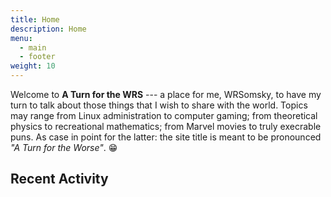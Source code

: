 ```yaml
---
title: Home
description: Home
menu: 
  - main
  - footer
weight: 10
---
```


Welcome to **A Turn for the WRS**
--- a place for me, WRSomsky,
to have my turn to talk about those things
that I wish to share with the world.
Topics may range
from Linux administration to computer gaming;
from theoretical physics to recreational mathematics;
from Marvel movies to truly execrable puns.
As case in point for the latter:
the site title is meant to be pronounced *"A Turn for the Worse"*.
&#x1f601; <!-- :grin: -->

## Recent Activity
